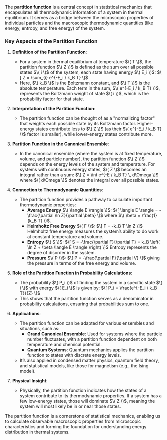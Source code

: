 The **partition function** is a central concept in statistical mechanics that encapsulates all thermodynamic information of a system in thermal equilibrium. It serves as a bridge between the microscopic properties of individual particles and the macroscopic thermodynamic quantities (like energy, entropy, and free energy) of the system.

### Key Aspects of the Partition Function

1. **Definition of the Partition Function**:
   - For a system in thermal equilibrium at temperature $\( T \)$, the partition function $\( Z \)$ is defined as the sum over all possible states $\( i \)$ of the system, each state having energy $\( E_i \)$:
     $\[
     Z = \sum_{i} e^{-E_i / k_B T}
     \]$
   - Here, $\( k_B \)$ is the Boltzmann constant, and $\( T \)$ is the absolute temperature. Each term in the sum, $\( e^{-E_i / k_B T} \)$, represents the Boltzmann weight of state $\( i \)$, which is the probability factor for that state.

2. **Interpretation of the Partition Function**:
   - The partition function can be thought of as a "normalizing factor" that weights each possible state by its Boltzmann factor. Higher-energy states contribute less to $\( Z \)$ (as their $\( e^{-E_i / k_B T} \)$ factor is smaller), while lower-energy states contribute more.

3. **Partition Function in the Canonical Ensemble**:
   - In the canonical ensemble (where the system is at fixed temperature, volume, and particle number), the partition function $\( Z \)$ depends on the energy levels of the system and temperature. For systems with continuous energy states, $\( Z \)$ becomes an integral rather than a sum:
     $\[
     Z = \int e^{-E / k_B T} \, d\Omega
     \]$
     where $\( d\Omega \)$ denotes the integral over all possible states.

4. **Connection to Thermodynamic Quantities**:
   - The partition function provides a pathway to calculate important thermodynamic properties:
     - **Average Energy** $\( \langle E \rangle \)$: 
       $\[
       \langle E \rangle = -\frac{\partial \ln Z}{\partial \beta}
       \]$
       where $\( \beta = \frac{1}{k_B T} \)$.
     - **Helmholtz Free Energy** $\( F \)$: 
       $\[
       F = -k_B T \ln Z
       \]$
       Helmholtz free energy measures the system’s ability to do work at constant temperature and volume.
     - **Entropy** $\( S \)$: 
       $\[
       S = -\frac{\partial F}{\partial T} = k_B \left( \ln Z + \beta \langle E \rangle \right)
       \]$
       Entropy represents the degree of disorder in the system.
     - **Pressure** $\( P \)$: 
       $\[
       P = -\frac{\partial F}{\partial V}
       \]$
       giving the pressure in terms of the free energy and volume.

5. **Role of the Partition Function in Probability Calculations**:
   - The probability $\( P_i \)$ of finding the system in a specific state $\( i \)$ with energy $\( E_i \)$ is given by:
     $\[
     P_i = \frac{e^{-E_i / k_B T}}{Z}
     \]$
   - This shows that the partition function serves as a denominator in probability calculations, ensuring that probabilities sum to one.

6. **Applications**:
   - The partition function can be adapted for various ensembles and situations, such as:
     - **Grand Canonical Ensemble**: Used for systems where the particle number fluctuates, with a partition function dependent on both temperature and chemical potential.
     - **Quantum Systems**: Quantum mechanics applies the partition function to states with discrete energy levels.
   - It’s also applied in condensed matter physics, quantum field theory, and statistical models, like those for magnetism (e.g., the Ising model).

7. **Physical Insight**:
   - Physically, the partition function indicates how the states of a system contribute to its thermodynamic properties. If a system has a few low-energy states, those will dominate $\( Z \)$, meaning the system will most likely be in or near those states.

The partition function is a cornerstone of statistical mechanics, enabling us to calculate observable macroscopic properties from microscopic characteristics and forming the foundation for understanding energy distribution in thermal systems.
